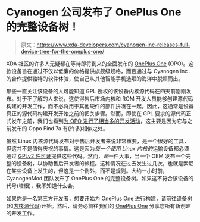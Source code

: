 # Cyanogen 公司发布了 OnePlus One 的完整设备树！

> 原文：<https://www.xda-developers.com/cyanogen-inc-releases-full-device-tree-for-the-oneplus-one/>

XDA 社区的许多人无疑都在等待即将到来的全面发布的 [OnePlus One](https://www.anrdoezrs.net/links/100122946/type/dlg/sid/UUxdaUeUpU13601/http://http//forum.xda-developers.com/oneplus-one) (OPO)。这款设备旨在通过不仅以低廉的价格提供旗舰级规格，而且通过与 Cyanogen Inc .的合作提供独特的软件体验，使自己从其他智能手机选项的海洋中脱颖而出。

那些一直关注该设备的人可能知道 GPL 授权的该设备内核源代码在四天前刚刚发布。对于不了解的人来说，这使得售后市场内核和 ROM 开发人员能够创建源代码构建的开发工作，而不必将用于其他硬件的部件拼凑在一起。因此，这通常是设备真正的源代码构建开发开始之前的把关步骤。然而，即使在 GPL 要求的源代码正式发布之前，我们也看到[为 OPO 进行了相当多的开发活动](http://www.xda-developers.com/tag/oneplus-one/)，这主要是因为它与之前发布的 Oppo Find 7a 有(许多)相似之处。

虽然 Linux 内核源代码发布对于售后开发者来说非常重要，是一个很好的工具，但这并不是值得庆祝的事情。这是因为*每一个使用 Linux 内核的*运输设备都必须通过 [GPLv2 许可证](http://www.xda-developers.com/android/xda-developers-and-the-gpl/)提供这些代码。然而，*是*一件大事，当一个 OEM 发布一个完整的设备树，以协助售后开发者的旅程。这种情况在过去发生过几次，也就是索尼在某些设备上发生的，但这是一个例外，而不是规则。大约一小时前，CyanogenMod 团队发布了 OnePlus One 的完整设备树。如果这不符合该设备的代号(培根)，我不知道什么会。

如果你是一名第三方开发者，想要开始为 OnePlus One 进行构建，请前往[设备树](https://github.com/CyanogenMod/android_device_oneplus_bacon)(和[内核源代码](https://github.com/CyanogenMod/android_kernel_oneplus_msm8974))开始。然后，请务必前往我们的 [OnePlus One](https://www.anrdoezrs.net/links/100122946/type/dlg/sid/UUxdaUeUpU13601/http://http//forum.xda-developers.com/oneplus-one) 分享您所有新创建的开发工作。